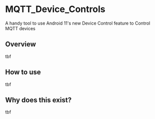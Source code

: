 # MQTT_Device_Controls
A handy tool to use Android 11's new Device Control feature to Control MQTT devices

## Overview
tbf

## How to use
tbf

## Why does this exist?
tbf
